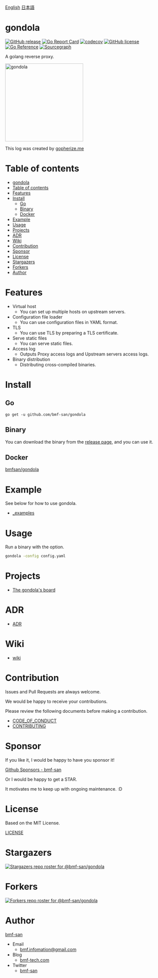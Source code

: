 [English](https://github.com/bmf-san/gondola) [日本語](https://github.com/bmf-san/gondola/blob/master/README-ja.md)

# gondola
[![GitHub release](https://img.shields.io/github/release/bmf-san/gondola.svg)](https://github.com/bmf-san/gondola/releases)
[![Go Report Card](https://goreportcard.com/badge/github.com/bmf-san/gondola)](https://goreportcard.com/report/github.com/bmf-san/gondola)
[![codecov](https://codecov.io/gh/bmf-san/gondola/branch/main/graph/badge.svg?token=ZLOLQKUD39)](https://codecov.io/gh/bmf-san/gondola)
[![GitHub license](https://img.shields.io/github/license/bmf-san/gondola)](https://github.com/bmf-san/gondola/blob/main/LICENSE)
[![Go Reference](https://pkg.go.dev/badge/github.com/bmf-san/gondola.svg)](https://pkg.go.dev/github.com/bmf-san/gondola)
[![Sourcegraph](https://sourcegraph.com/github.com/bmf-san/gondola/-/badge.svg)](https://sourcegraph.com/github.com/bmf-san/gondola?badge)

A golang reverse proxy.

<img src="https://storage.googleapis.com/gopherizeme.appspot.com/gophers/22fd9b7a49eac4101fc9819578641c2e71706f6f.png" alt="gondola" title="gondola" width="250px">

This log was created by [gopherize.me](https://gopherize.me/gopher/22fd9b7a49eac4101fc9819578641c2e71706f6f)

# Table of contents
- [gondola](#gondola)
- [Table of contents](#table-of-contents)
- [Features](#features)
- [Install](#install)
  - [Go](#go)
  - [Binary](#binary)
  - [Docker](#docker)
- [Example](#example)
- [Usage](#usage)
- [Projects](#projects)
- [ADR](#adr)
- [Wiki](#wiki)
- [Contribution](#contribution)
- [Sponsor](#sponsor)
- [License](#license)
- [Stargazers](#stargazers)
- [Forkers](#forkers)
- [Author](#author)

# Features
- Virtual host
  - You can set up multiple hosts on upstream servers.
- Configuration file loader
  - You can use configuration files in YAML format.
- TLS
  - You can use TLS by preparing a TLS certificate.
- Serve static files
  - You can serve static files.
- Access log
  - Outputs Proxy access logs and Upstream servers access logs.
- Binary distribution
  - Distributing cross-compiled binaries.

# Install
## Go
```
go get -u github.com/bmf-san/gondola
```

## Binary
You can download the binary from the [release page](https://github.com/bmf-san/gondola/releases), and you can use it.

## Docker
[bmfsan/gondola](https://hub.docker.com/r/bmfsan/gondola)

# Example
See below for how to use gondola.

- [_examples](https://github.com/bmf-san/gondola/tree/main/_examples)

# Usage
Run a binary with the option.

```sh
gondola -config config.yaml
```

# Projects
- [The gondola's board](https://github.com/users/bmf-san/projects/1/views/1)

# ADR
- [ADR](https://github.com/bmf-san/gondola/discussions?discussions_q=is%3Aopen+label%3AADR)

# Wiki
- [wiki](https://github.com/bmf-san/gondola/wiki)

# Contribution
Issues and Pull Requests are always welcome.

We would be happy to receive your contributions.

Please review the following documents before making a contribution.

- [CODE_OF_CONDUCT](https://github.com/bmf-san/godra/blob/main/.github/CODE_OF_CONDUCT.md)
- [CONTRIBUTING](https://github.com/bmf-san/godra/blob/main/.github/CONTRIBUTING.md)

# Sponsor
If you like it, I would be happy to have you sponsor it!

[Github Sponsors - bmf-san](https://github.com/sponsors/bmf-san)

Or I would be happy to get a STAR.

It motivates me to keep up with ongoing maintenance. :D

# License
Based on the MIT License.

[LICENSE](https://github.com/bmf-san/gondola/blob/main/LICENSE)

# Stargazers
[![Stargazers repo roster for @bmf-san/gondola](https://reporoster.com/stars/bmf-san/gondola)](https://github.com/bmf-san/gondola/stargazers)

# Forkers
[![Forkers repo roster for @bmf-san/gondola](https://reporoster.com/forks/bmf-san/gondola)](https://github.com/bmf-san/gondola/network/members)

# Author
[bmf-san](https://github.com/bmf-san)

- Email
  - bmf.infomation@gmail.com
- Blog
  - [bmf-tech.com](http://bmf-tech.com)
- Twitter
  - [bmf-san](https://twitter.com/bmf-san)